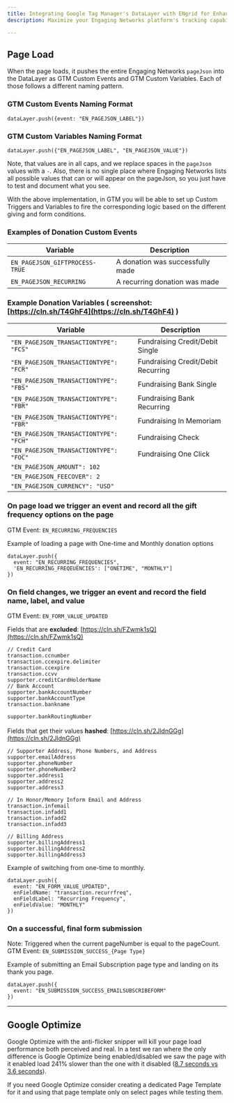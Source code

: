 ```yaml
---
title: Integrating Google Tag Manager's DataLayer with ENgrid for Enhanced Tracking
description: Maximize your Engaging Networks platform's tracking capabilities by integrating Google Tag Manager and DataLayer with ENgrid. Learn how to capture custom events, define variables, and optimize your user data collection for more informed decisions and strategies.

---
```


## Page Load

When the page loads, it pushes the entire Engaging Networks `pageJson` into the DataLayer as GTM Custom Events and GTM Custom Variables. Each of those follows a different naming pattern.


### GTM Custom Events Naming Format 
```
dataLayer.push({event: "EN_PAGEJSON_LABEL"})
```

### GTM Custom Variables Naming Format
```
dataLayer.push({"EN_PAGEJSON_LABEL", "EN_PAGEJSON_VALUE"})
```

Note, that values are in all caps, and we replace spaces in the `pageJson` values with a `-`. Also, there is no single place where Engaging Networks lists all possible values that can or will appear on the pageJson, so you just have to test and document what you see.

With the above implementation, in GTM you will be able to set up Custom Triggers and Variables to fire the corresponding logic based on the different giving and form conditions.


### Examples of Donation Custom Events

| Variable                          | Description                        |
| --------------------------------- | ---------------------------------- |
| `EN_PAGEJSON_GIFTPROCESS-TRUE`    | A donation was successfully made   |
| `EN_PAGEJSON_RECURRING`           | A recurring donation was made      |



### Example Donation Variables ( screenshot: [https://cln.sh/T4GhF4](https://cln.sh/T4GhF4) )



 Variable                              | Description                          |
| ------------------------------------- | ------------------------------------ |
| `"EN_PAGEJSON_TRANSACTIONTYPE": "FCS"` | Fundraising Credit/Debit Single      |
| `"EN_PAGEJSON_TRANSACTIONTYPE": "FCR"` | Fundraising Credit/Debit Recurring   |
| `"EN_PAGEJSON_TRANSACTIONTYPE": "FBS"` | Fundraising Bank Single              |
| `"EN_PAGEJSON_TRANSACTIONTYPE": "FBR"` | Fundraising Bank Recurring           |
| `"EN_PAGEJSON_TRANSACTIONTYPE": "FBR"` | Fundraising In Memoriam              |
| `"EN_PAGEJSON_TRANSACTIONTYPE": "FCH"` | Fundraising Check                    |
| `"EN_PAGEJSON_TRANSACTIONTYPE": "FOC"` | Fundraising One Click                |
| `"EN_PAGEJSON_AMOUNT": 102`            |    |
| `"EN_PAGEJSON_FEECOVER": 2`            |   |
| `"EN_PAGEJSON_CURRENCY": "USD"`        |   |


### On page load we trigger an event and record all the gift frequency options on the page 

GTM Event: `EN_RECURRING_FREQUENCIES`

Example of loading a page with One-time and Monthly donation options

```
dataLayer.push({
  event: "EN_RECURRING_FREQUENCIES",
  'EN_RECURRING_FREQEUENCIES': ["ONETIME", "MONTHLY"]
})
```

### On field changes, we trigger an event and record the field name, label, and value 

GTM Event: `EN_FORM_VALUE_UPDATED`

Fields that are **excluded**: [https://cln.sh/FZwmk1sQ](https://cln.sh/FZwmk1sQ)

```
// Credit Card
transaction.ccnumber
transaction.ccexpire.delimiter
transaction.ccexpire
transaction.ccvv
supporter.creditCardHolderName
// Bank Account
supporter.bankAccountNumber
supporter.bankAccountType
transaction.bankname
```


`supporter.bankRoutingNumber` \
 \
Fields that get their values **hashed**: [https://cln.sh/2JldnGGg](https://cln.sh/2JldnGGg)

```
// Supporter Address, Phone Numbers, and Address
supporter.emailAddress
supporter.phoneNumber
supporter.phoneNumber2
supporter.address1
supporter.address2
supporter.address3

// In Honor/Memory Inform Email and Address
transaction.infemail
transaction.infadd1
transaction.infadd2
transaction.infadd3

// Billing Address
supporter.billingAddress1
supporter.billingAddress2
supporter.billingAddress3
```


Example of switching from one-time to monthly.

```
dataLayer.push({
  event: "EN_FORM_VALUE_UPDATED",
  enFieldName: "transaction.recurrfreq",
  enFieldLabel: "Recurring Frequency",
  enFieldValue: "MONTHLY"
})
```

### On a successful, final form submission

Note: Triggered when the current pageNumber is equal to the pageCount. \
GTM Event: `EN_SUBMISSION_SUCCESS_{Page Type}`

Example of submitting an Email Subscription page type and landing on its thank you page.


```
dataLayer.push({
  event: "EN_SUBMISSION_SUCCESS_EMAILSUBSCRIBEFORM"
})
```
---

## Google Optimize 

Google Optimize with the anti-flicker snipper will kill your page load performance both perceived and real. In a test we ran where the only difference is Google Optimize being enabled/disabled we saw the page with it enabled load 241% slower than the one with it disabled ([8.7 seconds vs 3.6 seconds](https://d.pr/i/aFEb53)).

If you need Google Optimize consider creating a dedicated Page Template for it and using that page template only on select pages while testing them.